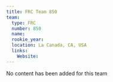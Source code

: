 ```yaml
---
title: FRC Team 850
team:
  type: FRC
  number: 850
  name: 
  rookie_year: 
  location: La Canada, CA, USA
  links:
    Website: 
---
```

No content has been added for this team